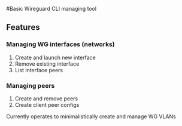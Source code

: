 #Basic Wireguard CLI managing tool

## Features

### Managing WG interfaces (networks)

1. Create and launch new interface
2. Remove existing interface
3. List interface peers

### Managing peers

1. Create and remove peers
2. Create client peer configs

Currently operates to minimalistically create and manage WG VLANs
